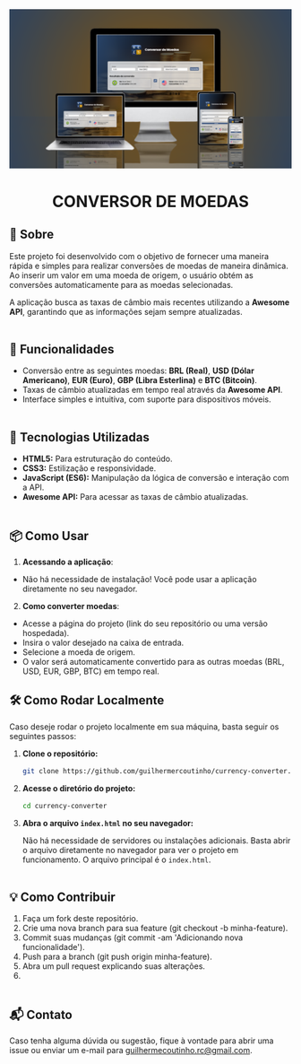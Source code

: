 <img src="./assets/mockup.png">
<div align=center>
<h1>CONVERSOR DE MOEDAS</h1>
</div>

## 📝 Sobre

Este projeto foi desenvolvido com o objetivo de fornecer uma maneira rápida e simples para realizar conversões de moedas de maneira dinâmica. Ao inserir um valor em uma moeda de origem, o usuário obtém as conversões automaticamente para as moedas selecionadas.

A aplicação busca as taxas de câmbio mais recentes utilizando a **Awesome API**, garantindo que as informações sejam sempre atualizadas.
<br><br>

## 🚀 Funcionalidades

- Conversão entre as seguintes moedas: **BRL (Real)**, **USD (Dólar Americano)**, **EUR (Euro)**, **GBP (Libra Esterlina)** e **BTC (Bitcoin)**.
- Taxas de câmbio atualizadas em tempo real através da **Awesome API**.
- Interface simples e intuitiva, com suporte para dispositivos móveis.
<br><br>

## 🔧 Tecnologias Utilizadas
- **HTML5:** Para estruturação do conteúdo.
- **CSS3:** Estilização e responsividade.
- **JavaScript (ES6):** Manipulação da lógica de conversão e interação com a API.
- **Awesome API:** Para acessar as taxas de câmbio atualizadas.
<br><br>

## 📦 Como Usar
1. **Acessando a aplicação**:
  - Não há necessidade de instalação! Você pode usar a aplicação diretamente no seu navegador.
2. **Como converter moedas**:
  - Acesse a página do projeto (link do seu repositório ou uma versão hospedada).
  - Insira o valor desejado na caixa de entrada.
  - Selecione a moeda de origem.
  - O valor será automaticamente convertido para as outras moedas (BRL, USD, EUR, GBP, BTC) em tempo real.

## 🛠️ Como Rodar Localmente

Caso deseje rodar o projeto localmente em sua máquina, basta seguir os seguintes passos:

1. **Clone o repositório:**

   ```bash
   git clone https://github.com/guilhermercoutinho/currency-converter.git

2. **Acesse o diretório do projeto:**

   ```bash
   cd currency-converter

3. **Abra o arquivo `index.html` no seu navegador:**
   
   Não há necessidade de servidores ou instalações adicionais. Basta abrir o arquivo diretamente no navegador para ver o projeto em funcionamento. O arquivo principal é o `index.html`.
<br><br>

## 💡 Como Contribuir
1. Faça um fork deste repositório.
2. Crie uma nova branch para sua feature (git checkout -b minha-feature).
3. Commit suas mudanças (git commit -am 'Adicionando nova funcionalidade').
4. Push para a branch (git push origin minha-feature).
5. Abra um pull request explicando suas alterações.
6. <br><br>

## 📬 Contato
Caso tenha alguma dúvida ou sugestão, fique à vontade para abrir uma issue ou enviar um e-mail para guilhermecoutinho.rc@gmail.com.

